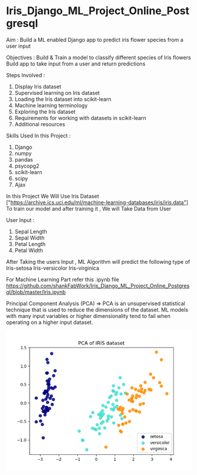 # Iris_Django_ML_Project_Online_Postgresql

Aim :
Build a ML enabled Django app to predict iris flower species from a user input

Objectives :
Build & Train a model to classify different species of Iris flowers
Build app to take input from a user and return predictions 

Steps Involved :
1. Display Iris dataset
2. Supervised learning on Iris dataset
3. Loading the Iris dataset into scikit-learn
4. Machine learning terminology
5. Exploring the Iris dataset
6. Requirements for working with datasets in scikit-learn
7. Additional resources

Skills Used In this Project :
1) Django
2) numpy
3) pandas
4) psycopg2
5) scikit-learn
6) scipy
7) Ajax

In this Project We Will Use Iris Dataset ["https://archive.ics.uci.edu/ml/machine-learning-databases/iris/iris.data"]
To train our model and after training it , We will Take Data from User 

User Input :
1) Sepal Length
2) Sepal Width
3) Petal Length
4) Petal Width


After Taking the users Input , ML Algorithm will predict the following type of 
Iris-setosa
Iris-versicolor
Iris-virginica

For Machine Learning Part refer this .ipynb file
https://github.com/shankFabWork/Iris_Django_ML_Project_Online_Postgresql/blob/master/Iris.ipynb

Principal Component Analysis (PCA) =>
PCA is an unsupervised statistical technique that is used to reduce the dimensions of the dataset. 
ML models with many input variables or higher dimensionality tend to fail when operating on a higher input dataset.

![](PCA_Of_Iris_Dataset.png)

